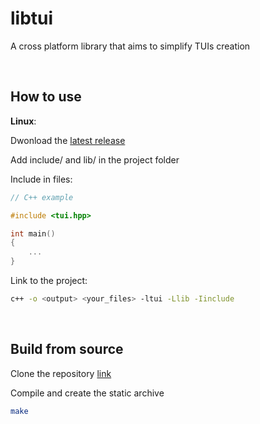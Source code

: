 # libtui
A cross platform library that aims to simplify TUIs creation

<br>

## How to use

**Linux**:

Dwonload the [latest release](https://github.com/zambodev/libtui/releases/latest)

Add include/ and lib/ in the project folder

Include in files:
```cpp
// C++ example

#include <tui.hpp>

int main()
{
	...
}
```
Link to the project:
```bash
c++ -o <output> <your_files> -ltui -Llib -Iinclude
```
<br>

## Build from source
Clone the repository [link](https://github.com/zambodev/libtui.git)

Compile and create the static archive
```bash
make
```
